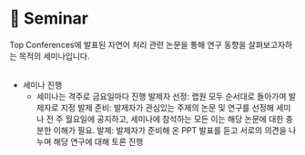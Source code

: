 📃 Seminar
===========
Top Conferences에 발표된 자연어 처리 관련 논문을 통해 연구 동향을 살펴보고자하는 목적의 세미나입니다.
<br><br>
- 세미나 진행
  - 세미나는 격주로 금요일마다 진행
발제자 선정: 랩원 모두 순서대로 돌아가며 발제자로 지정
발제 준비: 발제자가 관심있는 주제의 논문 및 연구를 선정해 세미나 전 주 월요일에 공지하고, 세미나에 참석하는 모든 이는 해당 논문에 대한 충분한 이해가 필요.
발제: 발제자가 준비해 온 PPT 발표를 듣고 서로의 의견을 나누며 해당 연구에 대해 토론 진행
